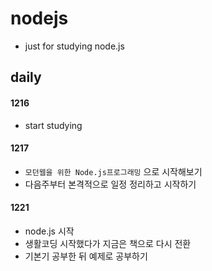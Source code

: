 # nodejs
- just for studying node.js



## daily

#### 1216

- start studying



#### 1217

- `모던웹을 위한 Node.js프로그래밍` 으로 시작해보기
- 다음주부터 본격적으로 일정 정리하고 시작하기



#### 1221

- node.js 시작
- 생활코딩 시작했다가 지금은 책으로 다시 전환
- 기본기 공부한 뒤 예제로 공부하기